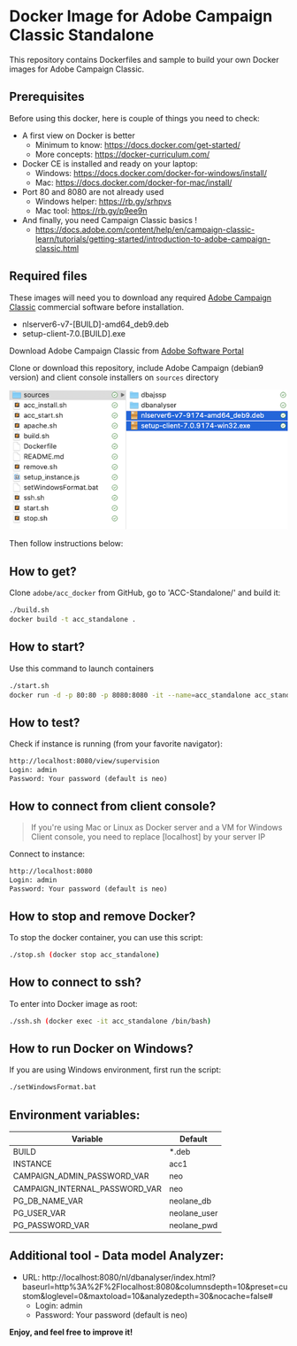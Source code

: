 # Docker Image for Adobe Campaign Classic Standalone
This repository contains Dockerfiles and sample to build your own Docker images for Adobe Campaign Classic.


## Prerequisites
Before using this docker, here is couple of things you need to check: 
- A first view on Docker is better
    - Minimum to know: https://docs.docker.com/get-started/
    - More concepts: https://docker-curriculum.com/ 
- Docker CE is installed and ready on your laptop:
    -  Windows: https://docs.docker.com/docker-for-windows/install/
    - Mac: https://docs.docker.com/docker-for-mac/install/
- Port 80 and 8080 are not already used
    - Windows helper: https://rb.gy/srhpvs
    - Mac tool: https://rb.gy/p9ee9n
- And finally, you need Campaign Classic basics ! 
    - https://docs.adobe.com/content/help/en/campaign-classic-learn/tutorials/getting-started/introduction-to-adobe-campaign-classic.html

## Required files
These images will need you to download any required [Adobe Campaign Classic](https://www.adobe.com/marketing/campaign.html) commercial software before installation.
 - nlserver6-v7-[BUILD]-amd64_deb9.deb
 - setup-client-7.0.[BUILD].exe

Download Adobe Campaign Classic from [Adobe Software Portal](https://experience.adobe.com/#/downloads/content/software-distribution/en/campaign.html)

Clone or download this repository, include Adobe Campaign (debian9 version) and client console installers on `sources` directory

![sources](https://github.com/adobe/acc_docker/blob/master/images/sources.png)

Then follow instructions below:

## How to get?
Clone `adobe/acc_docker` from GitHub, go to 'ACC-Standalone/' and build it:

```sh
./build.sh 
docker build -t acc_standalone .
```
## How to start?
Use this command to launch containers
```sh
./start.sh 
docker run -d -p 80:80 -p 8080:8080 -it --name=acc_standalone acc_standalone:latest
```

## How to test?
Check if instance is running (from your favorite navigator):

	http://localhost:8080/view/supervision
	Login: admin  
	Password: Your password (default is neo)
	
## How to connect from client console?
>If you're using Mac or Linux as Docker server and a VM for Windows Client console, you need to replace [localhost] by your server IP 

Connect to instance:

	http://localhost:8080
	Login: admin
	Password: Your password (default is neo)

## How to stop and remove Docker? 
To stop the docker container, you can use this script:
```sh
./stop.sh (docker stop acc_standalone)
```
## How to connect to ssh?
To enter into Docker image as root:
```sh	
./ssh.sh (docker exec -it acc_standalone /bin/bash)
```
## How to run Docker on Windows?
If you are using Windows environment, first run the script:
```sh
./setWindowsFormat.bat
```
## Environment variables:

| Variable | Default |
| -------- | ------- |
| BUILD | *.deb |
| INSTANCE | acc1 |
| CAMPAIGN_ADMIN_PASSWORD_VAR | neo |
| CAMPAIGN_INTERNAL_PASSWORD_VAR | neo |
| PG_DB_NAME_VAR | neolane_db |
| PG_USER_VAR | neolane_user |
| PG_PASSWORD_VAR | neolane_pwd |


## Additional tool - Data model Analyzer:
- URL: http://localhost:8080/nl/dbanalyser/index.html?baseurl=http%3A%2F%2Flocalhost:8080&columnsdepth=10&preset=custom&loglevel=0&maxtoload=10&analyzedepth=30&nocache=false#
    - Login: admin
    - Password: Your password (default is neo)

**Enjoy, and feel free to improve it!**
